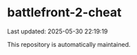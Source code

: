 # battlefront-2-cheat

Last updated: 2025-05-30 22:19:19

This repository is automatically maintained.
